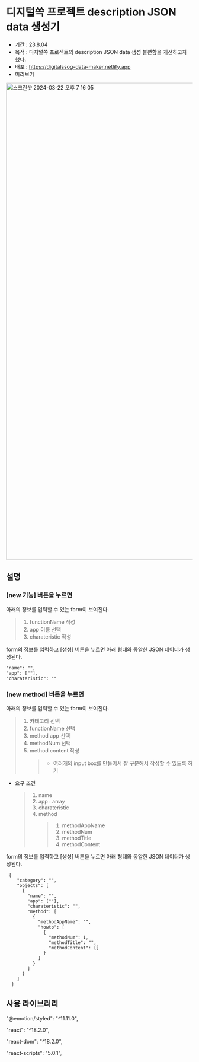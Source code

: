 # 디지털쏙 프로젝트 description JSON data 생성기

- 기간 : 23.8.04
- 목적 : 디지털쏙 프로젝트의 description JSON data 생성 불편함을 개선하고자 했다.
- 배포 : https://digitalssog-data-maker.netlify.app
- 미리보기
  
<img width="1287" alt="스크린샷 2024-03-22 오후 7 16 05" src="https://github.com/Ellie998/digitalssog-json-info-maker/assets/89681100/d9c98132-1689-41c5-b3a2-5703909afd83">

## 설명
### [new 기능] 버튼을 누르면
아래의 정보를 입력할 수 있는 form이 보여진다.
> 1. functionName 작성
> 2. app 이름 선택
> 3. charateristic 작성

form의 정보를 입력하고 [생성] 버튼을 누르면 아래 형태와 동알한 JSON 데이터가 생성된다.
```
"name": "",
"app": [""],
"charateristic": ""
```

### [new method] 버튼을 누르면
아래의 정보를 입력할 수 있는 form이 보여진다.
> 1. 카테고리 선택
> 2. functionName 선택
> 3. method app 선택
> 4. methodNum 선택
> 5. method content 작성
>    > - 여러개의 input box를 만들어서 잘 구분해서 작성할 수 있도록 하기

- 요구 조건
  > 1. name
  > 2. app : array
  > 3. charateristic
  > 4. method
  >    > 1. methodAppName
  >    > 2. methodNum
  >    > 3. methodTitle
  >    > 4. methodContent



form의 정보를 입력하고 [생성] 버튼을 누르면 아래 형태와 동알한 JSON 데이터가 생성된다.
```
 {
    "category": "",
    "objects": [
      {
        "name": "",
        "app": [""],
        "charateristic": "",
        "method": [
          {
            "methodAppName": "",
            "howto": [
              {
                "methodNum": 1,
                "methodTitle": "",
                "methodContent": []
              }
            ]
          }
        ]
      }
    ]
  }
```

## 사용 라이브러리
"@emotion/styled": "^11.11.0",

"react": "^18.2.0",

"react-dom": "^18.2.0",

"react-scripts": "5.0.1",
